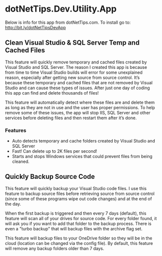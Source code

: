 # dotNetTips.Dev.Utility.App

Below is info for this app from dotNetTips.com. To install go to: http://bit.ly/dotNetTipsDevApp

## Clean Visual Studio & SQL Server Temp and Cached Files
This feature will quickly remove temporary and cached files created by Visual Studio and SQL Server. The reason I created this app is because from time to time Visual Studio builds will error for some unexplained reason, especially after getting new source from source control. It’s because these temporary and cached files that are not removed by Visual Studio and can cause these types of issues. After just one day of coding this app can find and delete thousands of files!

This feature will automatically detect where these files are and delete them as long as they are not in use and the user has proper permissions. To help remove some of these issues, the app will stop IIS, SQL Server and other services before deleting files and then restart them after it’s done.

### Features
- Auto detects temporary and cache folders created by Visual Studio and SQL Server
- Fast! Can delete up to 2K files per second!
- Starts and stops Windows services that could prevent files from being cleaned.

## Quickly Backup Source Code
This feature will quickly backup your Visual Studio code files. I use this feature to backup source files before retrieving source from source control (since some of these programs wipe out code changes) and at the end of the day.

When the first backup is triggered and then every 7 days (default), this feature will scan all of your drives for source code. For every folder found, it will ask you if you want to add that folder to the backup process. There is even a "turbo backup" that will backup files with the archive flag set.

This feature will backup files to your OneDrive folder so they will be in the cloud (location can be changed via the config file). By default, this feature will remove any backup folders older than 7 days.
